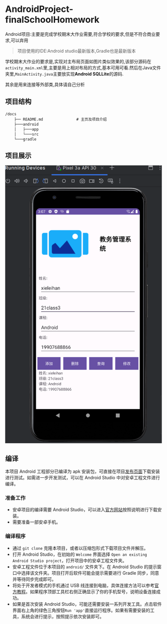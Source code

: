 # AndroidProject-finalSchoolHomework
Android项目:主要是完成学校期末大作业需要,符合学校的要求,但是不符合商业要求,可以弃用



> 项目使用的IDE:Android studio最新版本,Gradle也是最新版本

学校期末大作业的要求是,实现对主布局页面如图片类似效果的,该部分源码在`activity_main.xml`里,主要是用上相对布局的方式,基本可用可看.然后在Java文件夹里,`MainActivity.java`主要放实现**Android SQLLite**的源码.

其余是用来连接等外部类,具体请自己分析

## 项目结构

```text
/docs
    ├── README.md               # 主页及项目介绍
    ├───android
    │   ├───app
    │   └───src
    └───gradle

```

## 项目展示

![](./active.png)

## 编译

本项目 Android 工程部分已编译为 apk 安装包，可直接在项目[发布页面](https://github.com/xieleihan/AndroidProject-finalSchoolHomework/releases)下载安装进行测试。如需进一步开发测试，可以在 Android Studio 中对安卓工程文件进行编译。

### 准备工作

- 安卓项目的编译需要 Android Studio，可以进入[官方网站](https://developer.android.com/studio/install?hl=zh-cn)按照说明进行下载安装。
- 需要准备一部安卓手机。

### 编译程序

- 通过 `git clone` 克隆本项目，或者以压缩包形式下载项目文件并解压。
- 打开 Android Studio，在初始的 `Welcome` 界面选择 `Open an existing Android Studio project`，打开项目中的安卓工程文件夹。
- 安卓工程文件位于本项目的 `android/` 文件夹下。在 Android Studio 的提示窗口中选择该文件夹。项目打开后软件可能会提示需要进行 Gradle 同步，同意并等待同步完成即可。
- 将处于开发者模式的手机通过 USB 线连接到电脑，具体连接方法可以参考[官方教程](https://developer.android.com/studio/run/device?hl=zh-cn)。如果程序顶部工具栏右侧正确显示了你的手机型号，说明设备连接成功。
- 如果是首次安装 Android Studio，可能还需要安装一系列开发工具。点击软件界面右上角的绿色三角按钮`Run 'app'`直接运行程序。如果有需要安装的工具，系统会进行提示，按照提示依次安装即可。
